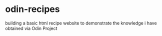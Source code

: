 # odin-recipes

building a basic html recipe website to demonstrate the knowledge i have obtained via Odin Project

